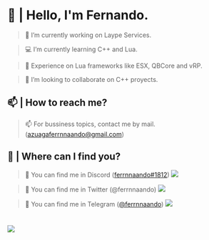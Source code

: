 # 👋 | Hello, I'm Fernando.
> 🔩 I’m currently working on Laype Services.
 
> 💻 I’m currently learning C++ and Lua.
 
> 📡 Experience on Lua frameworks like ESX, QBCore and vRP.
 
> 🔔 I’m looking to collaborate on C++ proyects.
 
## 📫 | How to reach me?
> 📫 For bussiness topics, contact me by mail. (azuagaferrnnaando@gmail.com)
 
## 📌 | Where can I find you?
> 📍 You can find me in Discord ([ferrnnaando#1812](https://discord.gg/DX9pkYVNwF)) ![](https://ferrnnaando.surge.sh/logo.png)
 
> 📍 You can find me in Twitter (@ferrnnaando) ![](https://ferrnnaando.surge.sh/twitter.png)
 
> 📍 You can find me in Telegram ([@ferrnnaando](https://t.me/ferrnnaando)) ![](https://ferrnnaando.surge.sh/telegram.png)
 
#
![](https://ferrnnaando.surge.sh/banner.png)

